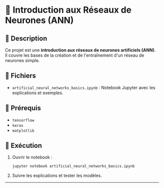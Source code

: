 # 🧠 Introduction aux Réseaux de Neurones (ANN)

## 📝 Description
Ce projet est une **introduction aux réseaux de neurones artificiels (ANN)**. Il couvre les bases de la création et de l'entraînement d'un réseau de neurones simple.

## 📂 Fichiers
- `artificial_neural_networks_basics.ipynb` : Notebook Jupyter avec les explications et exemples.

## 🔧 Prérequis
- `tensorflow`
- `keras`
- `matplotlib`

## 🚀 Exécution
1. Ouvrir le notebook :
   ```bash
   jupyter notebook artificial_neural_networks_basics.ipynb
   ```
2. Suivre les explications et tester les modèles.

---
